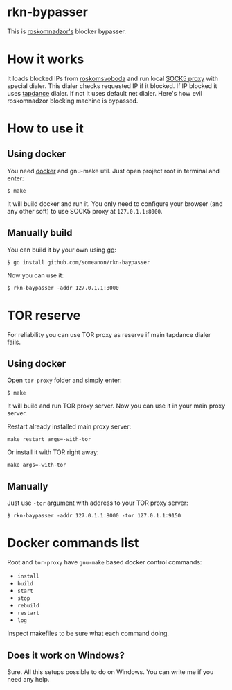 # rkn-bypasser
This is [roskomnadzor's](https://eng.rkn.gov.ru/) blocker bypasser.

# How it works
It loads blocked IPs from [roskomsvoboda](http://reestr.rublacklist.net/api/ips) and run local [SOCK5 proxy](https://github.com/armon/go-socks5) with special dialer. This dialer checks requested IP if it blocked. If IP blocked it uses [tapdance](https://github.com/sergeyfrolov/gotapdance) dialer. If not it uses default net dialer. Here's how evil roskomnadzor blocking machine is bypassed.

# How to use it

## Using docker

You need [docker](https://www.docker.com/community-edition) and gnu-make util. Just open project root in terminal and enter:
```
$ make
``` 
It will build docker and run it. You only need to configure your browser (and any other soft) to use SOCK5 proxy at `127.0.1.1:8000`.

## Manually build

You can build it by your own using [go](https://golang.org/dl/):
```
$ go install github.com/someanon/rkn-baypasser
```

Now you can use it:
```
$ rkn-baypasser -addr 127.0.1.1:8000
```

# TOR reserve

For reliability you can use TOR proxy as reserve if main tapdance dialer fails. 

## Using docker 

Open `tor-proxy` folder and simply enter:

```
$ make
```

It will build and run TOR proxy server. Now you can use it in your main proxy server.

Restart already installed main proxy server:

```
make restart args=-with-tor
```

Or install it with TOR right away:

```
make args=-with-tor
```

## Manually

Just use `-tor` argument with address to your TOR proxy server:

```
$ rkn-baypasser -addr 127.0.1.1:8000 -tor 127.0.1.1:9150
```

# Docker commands list

Root and `tor-proxy` have `gnu-make` based docker control commands:

* `install`
* `build`
* `start`
* `stop`
* `rebuild`
* `restart`
* `log`

Inspect makefiles to be sure what each command doing.  

## Does it work on Windows?

Sure. All this setups possible to do on Windows. You can write me if you need any help. 